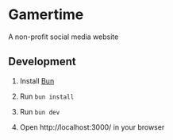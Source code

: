 # Gamertime

A non-profit social media website

## Development

1. Install [Bun](https://bun.sh/docs/installation)

2. Run `bun install`

3. Run `bun dev`

4. Open http://localhost:3000/ in your browser
